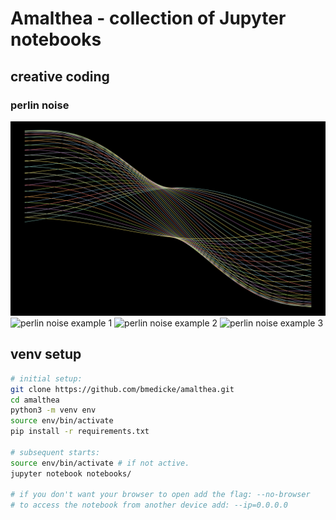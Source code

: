 # Amalthea - collection of Jupyter notebooks

## creative coding

### perlin noise

![perlin noise example 0](samples/perlin-noise-00.png)
![perlin noise example 1](samples/perlin-noise01.png)
![perlin noise example 2](samples/perlin-noise02.png)
![perlin noise example 3](samples/perlin-noise03.png)

## venv setup

```sh
# initial setup:
git clone https://github.com/bmedicke/amalthea.git
cd amalthea
python3 -m venv env
source env/bin/activate
pip install -r requirements.txt

# subsequent starts:
source env/bin/activate # if not active.
jupyter notebook notebooks/

# if you don't want your browser to open add the flag: --no-browser
# to access the notebook from another device add: --ip=0.0.0.0
```
